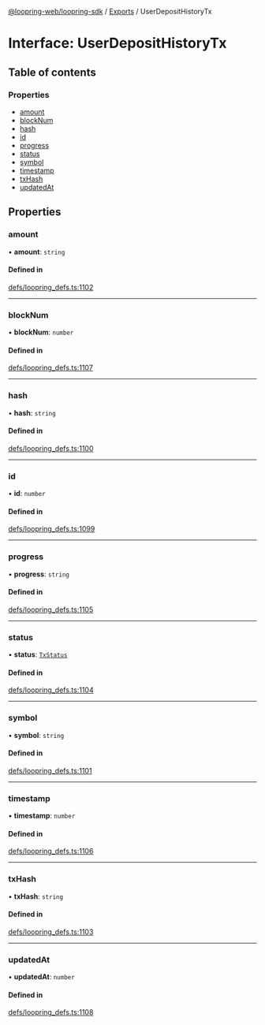 [@loopring-web/loopring-sdk](../README.md) / [Exports](../modules.md) / UserDepositHistoryTx

# Interface: UserDepositHistoryTx

## Table of contents

### Properties

- [amount](UserDepositHistoryTx.md#amount)
- [blockNum](UserDepositHistoryTx.md#blocknum)
- [hash](UserDepositHistoryTx.md#hash)
- [id](UserDepositHistoryTx.md#id)
- [progress](UserDepositHistoryTx.md#progress)
- [status](UserDepositHistoryTx.md#status)
- [symbol](UserDepositHistoryTx.md#symbol)
- [timestamp](UserDepositHistoryTx.md#timestamp)
- [txHash](UserDepositHistoryTx.md#txhash)
- [updatedAt](UserDepositHistoryTx.md#updatedat)

## Properties

### amount

• **amount**: `string`

#### Defined in

[defs/loopring_defs.ts:1102](https://github.com/Loopring/loopring_sdk/blob/24fdf4c/src/defs/loopring_defs.ts#L1102)

___

### blockNum

• **blockNum**: `number`

#### Defined in

[defs/loopring_defs.ts:1107](https://github.com/Loopring/loopring_sdk/blob/24fdf4c/src/defs/loopring_defs.ts#L1107)

___

### hash

• **hash**: `string`

#### Defined in

[defs/loopring_defs.ts:1100](https://github.com/Loopring/loopring_sdk/blob/24fdf4c/src/defs/loopring_defs.ts#L1100)

___

### id

• **id**: `number`

#### Defined in

[defs/loopring_defs.ts:1099](https://github.com/Loopring/loopring_sdk/blob/24fdf4c/src/defs/loopring_defs.ts#L1099)

___

### progress

• **progress**: `string`

#### Defined in

[defs/loopring_defs.ts:1105](https://github.com/Loopring/loopring_sdk/blob/24fdf4c/src/defs/loopring_defs.ts#L1105)

___

### status

• **status**: [`TxStatus`](../enums/TxStatus.md)

#### Defined in

[defs/loopring_defs.ts:1104](https://github.com/Loopring/loopring_sdk/blob/24fdf4c/src/defs/loopring_defs.ts#L1104)

___

### symbol

• **symbol**: `string`

#### Defined in

[defs/loopring_defs.ts:1101](https://github.com/Loopring/loopring_sdk/blob/24fdf4c/src/defs/loopring_defs.ts#L1101)

___

### timestamp

• **timestamp**: `number`

#### Defined in

[defs/loopring_defs.ts:1106](https://github.com/Loopring/loopring_sdk/blob/24fdf4c/src/defs/loopring_defs.ts#L1106)

___

### txHash

• **txHash**: `string`

#### Defined in

[defs/loopring_defs.ts:1103](https://github.com/Loopring/loopring_sdk/blob/24fdf4c/src/defs/loopring_defs.ts#L1103)

___

### updatedAt

• **updatedAt**: `number`

#### Defined in

[defs/loopring_defs.ts:1108](https://github.com/Loopring/loopring_sdk/blob/24fdf4c/src/defs/loopring_defs.ts#L1108)
